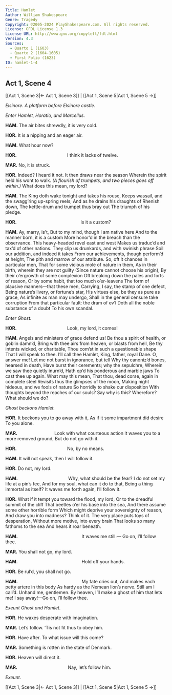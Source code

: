 ```yaml
---
Title: Hamlet
Author: William Shakespeare
Genre: Tragedy
Copyright: ©2005-2024 PlayShakespeare.com. All rights reserved.
License: GFDL License 1.3
License URL: http://www.gnu.org/copyleft/fdl.html
Version: 4.3
Sources:
  - Quarto 1 (1603)
  - Quarto 2 (1604-1605)
  - First Folio (1623)
ID: hamlet-1-4
---
```


## Act 1, Scene 4
[[Act 1, Scene 3|← Act 1, Scene 3]] | [[Act 1, Scene 5|Act 1, Scene 5 →]]

*Elsinore. A platform before Elsinore castle.*

*Enter Hamlet, Horatio, and Marcellus.*

**HAM.**
The air bites shrewdly, it is very cold.

**HOR.**
It is a nipping and an eager air.

**HAM.**
What hour now?

**HOR.**
           I think it lacks of twelve.

**MAR.**
No, it is struck.

**HOR.**
Indeed? I heard it not. It then draws near the season
Wherein the spirit held his wont to walk.
*(A flourish of trumpets, and two pieces goes off within.)*
What does this mean, my lord?

**HAM.**
The King doth wake tonight and takes his rouse,
Keeps wassail, and the swagg’ring up-spring reels;
And as he drains his draughts of Rhenish down,
The kettle-drum and trumpet thus bray out
The triumph of his pledge.

**HOR.**
              Is it a custom?

**HAM.**
Ay, marry, is’t,
But to my mind, though I am native here
And to the manner born, it is a custom
More honor’d in the breach than the observance.
This heavy-headed revel east and west
Makes us traduc’d and tax’d of other nations.
They clip us drunkards, and with swinish phrase
Soil our addition, and indeed it takes
From our achievements, though perform’d at height,
The pith and marrow of our attribute.
So, oft it chances in particular men,
That for some vicious mole of nature in them,
As in their birth, wherein they are not guilty
(Since nature cannot choose his origin),
By their o’ergrowth of some complexion
Oft breaking down the pales and forts of reason,
Or by some habit, that too much o’er-leavens
The form of plausive manners—that these men,
Carrying, I say, the stamp of one defect,
Being nature’s livery, or fortune’s star,
His virtues else, be they as pure as grace,
As infinite as man may undergo,
Shall in the general censure take corruption
From that particular fault: the dram of ev’l
Doth all the noble substance of a doubt
To his own scandal.

*Enter Ghost.*

**HOR.**
           Look, my lord, it comes!

**HAM.**
Angels and ministers of grace defend us!
Be thou a spirit of health, or goblin damn’d,
Bring with thee airs from heaven, or blasts from hell,
Be thy intents wicked, or charitable,
Thou com’st in such a questionable shape
That I will speak to thee. I’ll call thee Hamlet,
King, father, royal Dane. O, answer me!
Let me not burst in ignorance, but tell
Why thy canoniz’d bones, hearsed in death,
Have burst their cerements; why the sepulchre,
Wherein we saw thee quietly inurn’d,
Hath op’d his ponderous and marble jaws
To cast thee up again. What may this mean,
That thou, dead corse, again in complete steel
Revisits thus the glimpses of the moon,
Making night hideous, and we fools of nature
So horridly to shake our disposition
With thoughts beyond the reaches of our souls?
Say why is this? Wherefore? What should we do?

*Ghost beckons Hamlet.*

**HOR.**
It beckons you to go away with it,
As if it some impartment did desire
To you alone.

**MAR.**
        Look with what courteous action
It waves you to a more removed ground,
But do not go with it.

**HOR.**
           No, by no means.

**HAM.**
It will not speak, then I will follow it.

**HOR.**
Do not, my lord.

**HAM.**
           Why, what should be the fear?
I do not set my life at a pin’s fee,
And for my soul, what can it do to that,
Being a thing immortal as itself?
It waves me forth again, I’ll follow it.

**HOR.**
What if it tempt you toward the flood, my lord,
Or to the dreadful summit of the cliff
That beetles o’er his base into the sea,
And there assume some other horrible form
Which might deprive your sovereignty of reason,
And draw you into madness? Think of it.
The very place puts toys of desperation,
Without more motive, into every brain
That looks so many fathoms to the sea
And hears it roar beneath.

**HAM.**
              It waves me still.⁠—
Go on, I’ll follow thee.

**MAR.**
You shall not go, my lord.

**HAM.**
              Hold off your hands.

**HOR.**
Be rul’d, you shall not go.

**HAM.**
              My fate cries out,
And makes each petty artere in this body
As hardy as the Nemean lion’s nerve.
Still am I call’d. Unhand me, gentlemen.
By heaven, I’ll make a ghost of him that lets me!
I say away!—Go on, I’ll follow thee.

*Exeunt Ghost and Hamlet.*

**HOR.**
He waxes desperate with imagination.

**MAR.**
Let’s follow. ’Tis not fit thus to obey him.

**HOR.**
Have after. To what issue will this come?

**MAR.**
Something is rotten in the state of Denmark.

**HOR.**
Heaven will direct it.

**MAR.**
           Nay, let’s follow him.

*Exeunt.*

[[Act 1, Scene 3|← Act 1, Scene 3]] | [[Act 1, Scene 5|Act 1, Scene 5 →]]